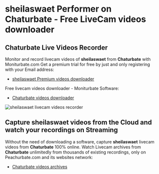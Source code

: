 # sheilaswaet Performer on Chaturbate - Free LiveCam videos downloader

## Chaturbate Live Videos Recorder

Monitor and record livecam videos of **sheilaswaet** from **Chaturbate** with Moniturbate.com
Get a premium trial for free by just and only registering with your Email address:
* [sheilaswaet Premium videos downloader](https://moniturbate.com/request-demo-licence-key.html)

Free livecam videos downloader - Moniturbate Software:
* [Chaturbate videos downloader](https://moniturbate.com/moniturbate-download-software.html)

![sheilaswaet livecam videos recorder](https://peachurnet.com/templates/moniturbate-software.png)


## Capture sheilaswaet videos from the Cloud and watch your recordings on Streaming

Without the need of downloading a software, capture **sheilaswaet** livecam videos from **Chaturbate** 100% online.
Watch Livecam archives from **Chaturbate** unlimitedly from thousands of existing recordings, only on Peachurbate.com and its websites network:
* [Chaturbate videos archives](https://peachurnet.com/)